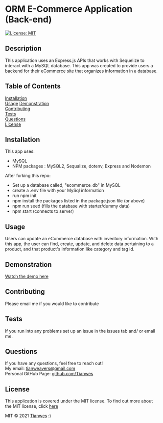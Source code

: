 # ORM E-Commerce Application (Back-end)   
[![License: MIT](https://img.shields.io/badge/License-MIT-green)](https://opensource.org/licenses/MIT)

## Description
This application uses an Express.js APIs that works with Sequelize to interact with a MySQL database. This app was created to provide users a backend for their eCommerce site that organizes information in a database.  

## Table of Contents
[Installation](#installation)  
[Usage](#usage)
[Demonstration](#demonstration)  
[Contributing](#contributing)  
[Tests](#tests)  
[Questions](#questions)  
[License](#license) 

## Installation
This app uses:
- MySQL
- NPM packages : MySQL2, Sequalize, dotenv, Express and Nodemon

After forking this repo: 
- Set up a database called, "ecommerce_db" in MySQL
- create a .env file with your MySql information
- run npm init
- npm install the packages listed in the package.json file (or above)
- npm run seed (fills the database with starter/dummy data)
- npm start (connects to server)

## Usage
Users can update an eCommerce database with inventory information. With this app, the user can find, create, update, and delete data pertaining to a product, and that product's information like category and tag id. 

## Demonstration
[Watch the demo here](https://drive.google.com/file/d/18iuzSmY45fXuzHsW1S_xORRR0pS5g6fJ/view)

## Contributing
Please email me if you would like to contribute

## Tests
If you run into any problems set up an issue in the issues tab and/ or email me.

## Questions
If you have any questions, feel free to reach out!  
My email: [tianweavers@gmail.com](mailto:tianweavers@gmail.com)  
Personal GitHub Page: [github.com/Tianwes](https://github.com/Tianwes)

## License
This application is covered under the MIT license.
To find out more about the MIT license, click [here](https://opensource.org/licenses/MIT)

MIT © 2021 [Tianwes](https://github.com/Tianwes) :)